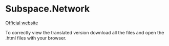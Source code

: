 # Subspace.Network

[Official website](https://subspace.network/)


To correctly view the translated version download all the files and open the .html files with your browser.
